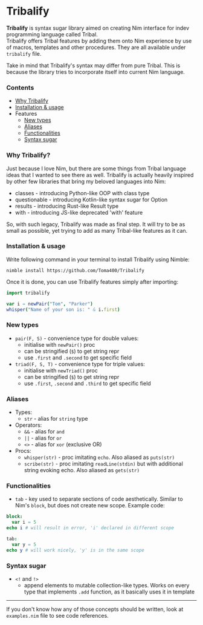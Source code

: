 # Tribalify
**Tribalify** is syntax sugar library aimed on creating Nim interface for 
indev programming language called Tribal.  
Tribalify offers Tribal features by adding them onto Nim experience by use of macros,
templates and other procedures. They are all available under `tribalify` file.

Take in mind that Tribalify's syntax may differ from pure Tribal. This is because
the library tries to incorporate itself into current Nim language.

### Contents
- [Why Tribalify](#why-tribalify)
- [Installation & usage](#installation--usage)
- Features
  - [New types](#new-types)
  - [Aliases](#aliases)
  - [Functionalities](#functionalities)
  - [Syntax sugar](#syntax-sugar)

### Why Tribalify?
Just because I love Nim, but there are some things from Tribal language ideas that
I wanted to see there as well. Tribalify is actually heavily inspired by other few
libraries that bring my beloved languages into Nim:
  - classes      - introducing Python-like OOP with class type
  - questionable - introducing Kotlin-like syntax sugar for Option
  - results      - introducing Rust-like Result type
  - with         - introducing JS-like deprecated 'with' feature

So, with such legacy, Tribalify was made as final step. It will try to be as small
as possible, yet trying to add as many Tribal-like features as it can.

### Installation & usage
Write following command in your terminal to install Tribalify using Nimble:
```commandline
nimble install https://github.com/Toma400/Tribalify
```
Once it is done, you can use Tribalify features simply after importing:
```nim
import tribalify

var i = newPair("Tom", "Parker")
whisper("Name of your son is: " & i.first)
```

### New types
- `pair(F, S)` - convenience type for double values:
  - initialise with `newPair()` proc
  - can be stringified (`$`) to get string repr
  - use `.first` and `.second` to get specific field
- `triad(F, S, T)` - convenience type for triple values:
  - initialise with `newTriad()` proc
  - can be stringified (`$`) to get string repr
  - use `.first`, `.second` and `.third` to get specific field

### Aliases
- Types:
  - `str` - alias for `string` type
- Operators:
  - `&&` - alias for `and`
  - `||` - alias for `or`
  - `<>` - alias for `xor` (exclusive OR)
- Procs:
  - `whisper(str)` - proc imitating `echo`. Also aliased as `puts(str)`
  - `scribe(str)` - proc imitating `readLine(stdin)` but with additional string evoking
  echo. Also aliased as `gets(str)`

### Functionalities
- `tab` - key used to separate sections of code aesthetically. Similar to Nim's `block`,
but does not create new scope. Example code:
```nim
block:
  var i = 5
echo i # will result in error, 'i' declared in different scope

tab:
  var y = 5
echo y # will work nicely, 'y' is in the same scope
```

### Syntax sugar
- `<!` and `!>`
  - append elements to mutable collection-like types. Works on every type that
  implements `.add` function, as it basically uses it in template

---
If you don't know how any of those concepts should be written, look at `examples.nim`
file to see code references.